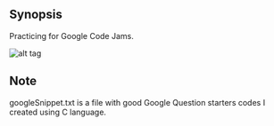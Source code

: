 ## Synopsis

Practicing for Google Code Jams.

![alt tag](https://cloud.githubusercontent.com/assets/6993716/25200655/f4061fc0-2503-11e7-8c6c-1639d968bc0f.PNG)

## Note

googleSnippet.txt is a file with good Google Question starters codes I created using C language.


